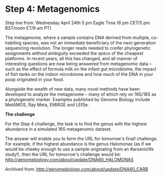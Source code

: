 Step 4: Metagenomics
====================

Step live from: Wednesday April 24th 5 pm Eagle Time (6 pm CET/5 pm BST/noon ET/9 am PT)

The metagenome, where a sample contains DNA derived from multiple, co-habiting species, was not an immediate beneficiary of the next-generation sequencing revolution. The longer reads needed to confer phylogenetic assignments without ambiguity exceeded the specs of the cheapest platforms. In recent years, all this has changed, and all manner of interesting questions are now being answered from metagenomic data – such as the effect of formula milk on the infant gut microbiome, the impact of fish tanks on the indoor microbiome and how much of the DNA in your poop originated in your food.

Alongside the wealth of new data, many novel methods have been developed to analyze the metagenome – many of which rely on 16S/18S as a phylogenetic marker. Examples published by Genome Biology include MetAMOS, Ray Meta, EMIRGE and LEfSe.


**The challenge**

For the Step 4 challenge, the task is to find the genus with the highest abundance in a simulated 16S metagenomic dataset.

The answer will enable you to form the URL for tomorrow's final! challenge. For example, if the highest abundance is the genus Halomonas (as if we would be cheeky enough to use a sample originating from an #arseniclife study!), then the URL for tomorrow's challenge would be: http://genomebiology.com/about/update/DNA60_HALOMONAS

Archived from: http://genomebiology.com/about/update/DNA60_CARB
